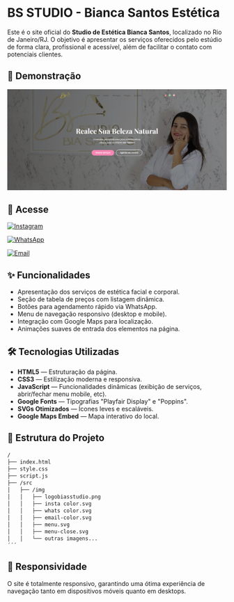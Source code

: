 # BS STUDIO - Bianca Santos Estética

Este é o site oficial do **Studio de Estética Bianca Santos**, localizado no Rio de Janeiro/RJ. O objetivo é apresentar os serviços oferecidos pelo estúdio de forma clara, profissional e acessível, além de facilitar o contato com potenciais clientes.

## 📸 Demonstração

![Logo do BS Studio](src/img/capa.site-bias-estetica.png)



## 🔗 Acesse

[![Instagram](https://img.shields.io/badge/Instagram-%40bias.studioo-%23E4405F?logo=instagram&logoColor=white&logoWidth=40)](https://www.instagram.com/bias.studioo/)

[![WhatsApp](https://img.shields.io/badge/WhatsApp-%20contato%20-%2384B153?logo=whatsapp&logoColor=white&logoWidth=40)](https://wa.me/5521973507126)

[![Email](https://img.shields.io/badge/Email-contato%40biastudio.com.br-%23EA4335?logo=gmail&logoColor=white&logoWidth=40)](mailto:contato@biastudio.com.br)






## ✨ Funcionalidades
- Apresentação dos serviços de estética facial e corporal.
- Seção de tabela de preços com listagem dinâmica.
- Botões para agendamento rápido via WhatsApp.
- Menu de navegação responsivo (desktop e mobile).
- Integração com Google Maps para localização.
- Animações suaves de entrada dos elementos na página.

## 🛠 Tecnologias Utilizadas

- **HTML5** — Estruturação da página.
- **CSS3** — Estilização moderna e responsiva.
- **JavaScript** — Funcionalidades dinâmicas (exibição de serviços, abrir/fechar menu mobile, etc).
- **Google Fonts** — Tipografias "Playfair Display" e "Poppins".
- **SVGs Otimizados** — Ícones leves e escaláveis.
- **Google Maps Embed** — Mapa interativo do local.

## 📂 Estrutura do Projeto

```plaintext
/
├── index.html
├── style.css
├── script.js
├── /src
│   ├── /img
│   │   ├── logobiasstudio.png
│   │   ├── insta color.svg
│   │   ├── whats color.svg
│   │   ├── email-color.svg
│   │   ├── menu.svg
│   │   ├── menu-close.svg
│   │   └── outras imagens...
´´´
```
## 📱 Responsividade
O site é totalmente responsivo, garantindo uma ótima experiência de navegação tanto em dispositivos móveis quanto em desktops.

